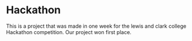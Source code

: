 # Hackathon
This is a project that was made in one week for the lewis and clark college Hackathon competition. Our project won first place.
